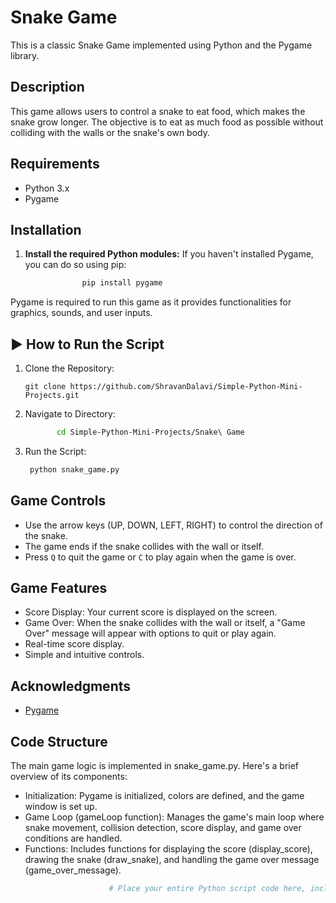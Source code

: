 # Snake Game

This is a classic Snake Game implemented using Python and the Pygame library.

## Description
This game allows users to control a snake to eat food, which makes the snake grow longer. The objective is to eat as much food as possible without colliding with the walls or the snake's own body.

## Requirements

- Python 3.x
- Pygame

## Installation

1. **Install the required Python modules:**
If you haven't installed Pygame, you can do so using pip:
```bash
                pip install pygame 
```
Pygame is required to run this game as it provides functionalities for graphics, sounds, and user inputs.
    

## ▶️ How to Run the Script
1. Clone the Repository:
   ```
   git clone https://github.com/ShravanDalavi/Simple-Python-Mini-Projects.git
   ```
2. Navigate to Directory:
   ```bash 
          cd Simple-Python-Mini-Projects/Snake\ Game
   ```
3. Run the Script:
   ```bash 
    python snake_game.py
   ```
        

## Game Controls

- Use the arrow keys (UP, DOWN, LEFT, RIGHT) to control the direction of the snake.
- The game ends if the snake collides with the wall or itself.
- Press `Q` to quit the game or `C` to play again when the game is over.

## Game Features

- Score Display: Your current score is displayed on the screen.
- Game Over: When the snake collides with the wall or itself, a "Game Over" message will appear with options to quit or play again.
- Real-time score display.
- Simple and intuitive controls.

## Acknowledgments

- [Pygame](https://www.pygame.org/news)

## Code Structure
The main game logic is implemented in snake_game.py. Here's a brief overview of its components:

- Initialization: Pygame is initialized, colors are defined, and the game window is set up.
- Game Loop (gameLoop function): Manages the game's main loop where snake movement, collision detection, score display, and game over conditions are handled.
- Functions: Includes functions for displaying the score (display_score), drawing the snake (draw_snake), and handling the game over message (game_over_message).
```bash
                      # Place your entire Python script code here, including imports and functions.
```
